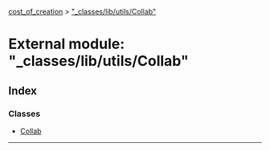 [cost_of_creation](../README.md) > ["_classes/lib/utils/Collab"](../modules/__classes_lib_utils_collab_.md)



# External module: "_classes/lib/utils/Collab"

## Index

### Classes

* [Collab](../classes/__classes_lib_utils_collab_.collab.md)



---
